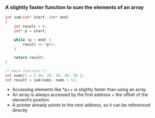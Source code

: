 ### A slightly faster function to sum the elements of an array
```c
int sum(int* start, int* end)
{
    int result = 0;
    int* p = start;

    while (p < end) {
        result += *p++;
    }

    return result;
}

/* main function */
int nums[] = { 10, 20, 30, 40, 50 };
int result = sum(nums, nums + 5);
```
- Accessing elements like *p++ is slightly faster than using an array
- An array is always accessed by the first address + the offset of the element’s position
- A pointer already points to the next address, so it can be referenced directly